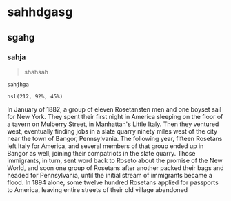 # sahhdgasg
## sgahg
### sahja

> shahsah

```
sahjhga
```
`hsl(212, 92%, 45%)`

In January of 1882, a group of eleven Rosetansten men and one boyset sail for New York.
They spent their first night in America sleeping on the floor of a tavern on Mulberry Street, in
Manhattan's Little Italy. Then they ventured west, eventually finding jobs in a slate quarry ninety
miles west of the city near the town of Bangor, Pennsylvania. The following year, fifteen
Rosetans left Italy for America, and several members of that group ended up in Bangor as well,
joining their compatriots in the slate quarry. Those immigrants, in turn, sent word back to
Roseto about the promise of the New World, and soon one group of Rosetans after another
packed their bags and headed for Pennsylvania, until the initial stream of immigrants became a
flood. In 1894 alone, some twelve hundred Rosetans applied for passports to America, leaving
entire streets of their old village abandoned
